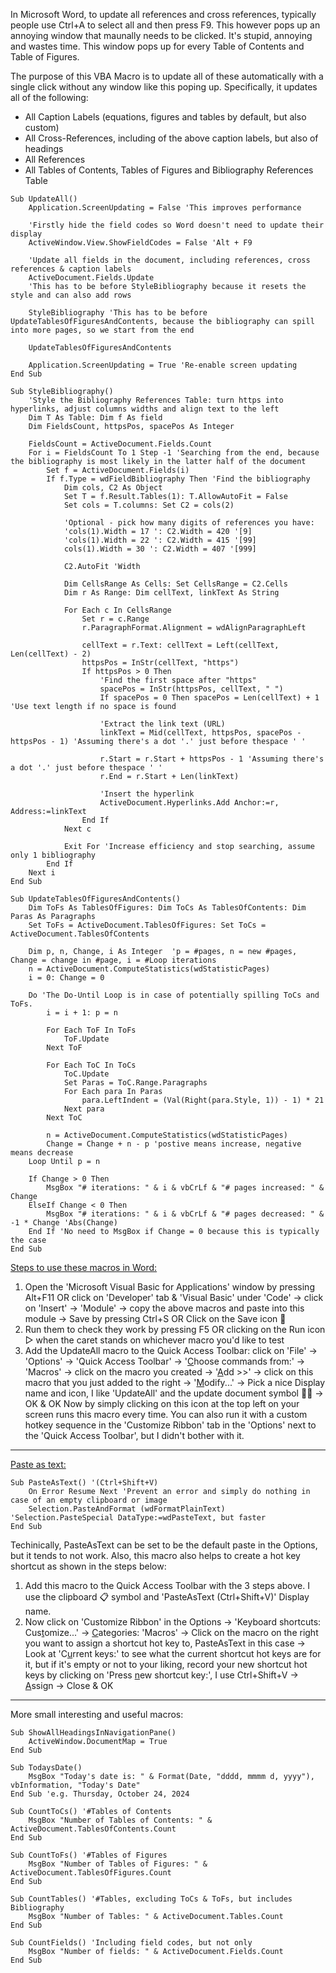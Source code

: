 In Microsoft Word, to update all references and cross references, typically people use Ctrl+A to select all and then press F9. This however pops up an annoying window that maunally needs to be clicked. It's stupid, annoying and wastes time. This window pops up for every Table of Contents and Table of Figures.
<!-- To Do: Add 2 screenshots here: TOC & Table of Figures -->
The purpose of this VBA Macro is to update all of these automatically with a single click without any window like this poping up. Specifically, it updates all of the following:

- All Caption Labels (equations, figures and tables by default, but also custom)
- All Cross-References, including of the above caption labels, but also of headings
- All References
- All Tables of Contents, Tables of Figures and Bibliography References Table
```VBA
Sub UpdateAll()
    Application.ScreenUpdating = False 'This improves performance

    'Firstly hide the field codes so Word doesn't need to update their display
    ActiveWindow.View.ShowFieldCodes = False 'Alt + F9

    'Update all fields in the document, including references, cross references & caption labels
    ActiveDocument.Fields.Update
    'This has to be before StyleBibliography because it resets the style and can also add rows

    StyleBibliography 'This has to be before UpdateTablesOfFiguresAndContents, because the bibliography can spill into more pages, so we start from the end

    UpdateTablesOfFiguresAndContents

    Application.ScreenUpdating = True 'Re-enable screen updating
End Sub

Sub StyleBibliography()
    'Style the Bibliography References Table: turn https into hyperlinks, adjust columns widths and align text to the left
    Dim T As Table: Dim f As field
    Dim FieldsCount, httpsPos, spacePos As Integer

    FieldsCount = ActiveDocument.Fields.Count
    For i = FieldsCount To 1 Step -1 'Searching from the end, because the bibliography is most likely in the latter half of the document
        Set f = ActiveDocument.Fields(i)
        If f.Type = wdFieldBibliography Then 'Find the bibliography
            Dim cols, C2 As Object
            Set T = f.Result.Tables(1): T.AllowAutoFit = False
            Set cols = T.columns: Set C2 = cols(2)

            'Optional - pick how many digits of references you have:
            'cols(1).Width = 17 ': C2.Width = 420 '[9]
            'cols(1).Width = 22 ': C2.Width = 415 '[99]
            cols(1).Width = 30 ': C2.Width = 407 '[999]

            C2.AutoFit 'Width

            Dim CellsRange As Cells: Set CellsRange = C2.Cells
            Dim r As Range: Dim cellText, linkText As String

            For Each c In CellsRange
                Set r = c.Range
                r.ParagraphFormat.Alignment = wdAlignParagraphLeft

                cellText = r.Text: cellText = Left(cellText, Len(cellText) - 2)
                httpsPos = InStr(cellText, "https")
                If httpsPos > 0 Then
                    'Find the first space after "https"
                    spacePos = InStr(httpsPos, cellText, " ")
                    If spacePos = 0 Then spacePos = Len(cellText) + 1 'Use text length if no space is found

                    'Extract the link text (URL)
                    linkText = Mid(cellText, httpsPos, spacePos - httpsPos - 1) 'Assuming there's a dot '.' just before thespace ' '

                    r.Start = r.Start + httpsPos - 1 'Assuming there's a dot '.' just before thespace ' '
                    r.End = r.Start + Len(linkText)

                    'Insert the hyperlink
                    ActiveDocument.Hyperlinks.Add Anchor:=r, Address:=linkText
                End If
            Next c

            Exit For 'Increase efficiency and stop searching, assume only 1 bibliography
        End If
    Next i
End Sub

Sub UpdateTablesOfFiguresAndContents()
    Dim ToFs As TablesOfFigures: Dim ToCs As TablesOfContents: Dim Paras As Paragraphs
    Set ToFs = ActiveDocument.TablesOfFigures: Set ToCs = ActiveDocument.TablesOfContents

    Dim p, n, Change, i As Integer  'p = #pages, n = new #pages, Change = change in #page, i = #Loop iterations
    n = ActiveDocument.ComputeStatistics(wdStatisticPages)
    i = 0: Change = 0

    Do 'The Do-Until Loop is in case of potentially spilling ToCs and ToFs.
        i = i + 1: p = n

        For Each ToF In ToFs
            ToF.Update
        Next ToF

        For Each ToC In ToCs
            ToC.Update
            Set Paras = ToC.Range.Paragraphs
            For Each para In Paras
                para.LeftIndent = (Val(Right(para.Style, 1)) - 1) * 21
            Next para
        Next ToC

        n = ActiveDocument.ComputeStatistics(wdStatisticPages)
        Change = Change + n - p 'postive means increase, negative means decrease
    Loop Until p = n

    If Change > 0 Then
        MsgBox "# iterations: " & i & vbCrLf & "# pages increased: " & Change
    ElseIf Change < 0 Then
        MsgBox "# iterations: " & i & vbCrLf & "# pages decreased: " & -1 * Change 'Abs(Change)
    End If 'No need to MsgBox if Change = 0 because this is typically the case
End Sub
```
<ins>Steps to use these macros in Word:</ins>
1) Open the 'Microsoft Visual Basic for Applications' window by pressing Alt+F11 OR click on 'Developer' tab & 'Visual Basic' under 'Code' -> click on 'Insert' -> 'Module' -> copy the above macros and paste into this module -> Save by pressing Ctrl+S OR Click on the Save icon 💾
2) Run them to check they work by pressing F5 OR clicking on the Run icon ▷ when the caret stands on whichever macro you'd like to test
3) Add the UpdateAll macro to the Quick Access Toolbar: click on 'File' -> 'Options' -> 'Quick Access Toolbar' -> '<ins>C</ins>hoose commands from:' -> 'Macros' -> click on the macro you created -> '<ins>A</ins>dd >>' -> click on this macro that you just added to the right -> '<ins>M</ins>odify...' -> Pick a nice Display name and icon, I like 'UpdateAll' and the update document symbol 📄🔄 -> OK & OK
Now by simply clicking on this icon at the top left on your screen runs this macro every time. You can also run it with a custom hotkey sequence in the 'Customize Ribbon' tab in the 'Options' next to the 'Quick Access Toolbar', but I didn't bother with it.

<!-- To Do: Add screenshots here & link to my PhD thesis to show how the bibliography hyperlinks 🔗 and ToC indentations look like -->
---
<ins>Paste as text:</ins>
```VBA
Sub PasteAsText() '(Ctrl+Shift+V)
    On Error Resume Next 'Prevent an error and simply do nothing in case of an empty clipboard or image
    Selection.PasteAndFormat (wdFormatPlainText) 'Selection.PasteSpecial DataType:=wdPasteText, but faster
End Sub
```
Techinically, PasteAsText can be set to be the default paste in the Options, but it tends to not work. Also, this macro also helps to create a hot key shortcut as shown in the steps below:

1) Add this macro to the Quick Access Toolbar with the 3 steps above. I use the clipboard 📋 symbol and 'PasteAsText (Ctrl+Shift+V)' Display name.
2) Now click on 'Customize Ribbon' in the Options -> 'Keyboard shortcuts: Cus<ins>t</ins>omize...' -> <ins>C</ins>ategories: 'Macros' -> Click on the macro on the right you want to assign a shortcut hot key to, PasteAsText in this case -> Look at 'C<ins>u</ins>rrent keys:' to see what the current shortcut hot keys are for it, but if it's empty or not to your liking, record your new shortcut hot keys by clicking on 'Press <ins>n</ins>ew shortcut key:', I use Ctrl+Shift+V -> <ins>A</ins>ssign -> Close & OK
---
More small interesting and useful macros:
```VBA
Sub ShowAllHeadingsInNavigationPane()
    ActiveWindow.DocumentMap = True
End Sub
```
```VBA
Sub TodaysDate()
    MsgBox "Today's date is: " & Format(Date, "dddd, mmmm d, yyyy"), vbInformation, "Today's Date"
End Sub 'e.g. Thursday, October 24, 2024
```
```VBA
Sub CountToCs() '#Tables of Contents
    MsgBox "Number of Tables of Contents: " & ActiveDocument.TablesOfContents.Count
End Sub
```
```VBA
Sub CountToFs() '#Tables of Figures
    MsgBox "Number of Tables of Figures: " & ActiveDocument.TablesOfFigures.Count
End Sub
```
```VBA
Sub CountTables() '#Tables, excluding ToCs & ToFs, but includes Bibliography
    MsgBox "Number of Tables: " & ActiveDocument.Tables.Count
End Sub
```
```VBA
Sub CountFields() 'Including field codes, but not only
    MsgBox "Number of fields: " & ActiveDocument.Fields.Count
End Sub
```
